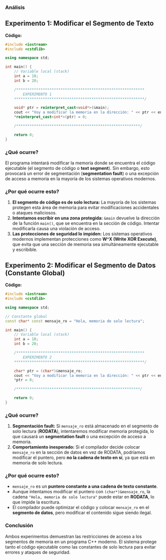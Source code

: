 ### Análisis 
## **Experimento 1: Modificar el Segmento de Texto**  
**Código:**  
```cpp
#include <iostream>
#include <cstdlib>

using namespace std;

int main() {
    // Variable local (stack)
    int a = 10;
    int b = 20;

    /**********************************************************
        EXPERIMENTO 1
    ***********************************************************/

    void* ptr = reinterpret_cast<void*>(&main);
    cout << "Voy a modificar la memoria en la dirección: " << ptr << endl;
    *reinterpret_cast<int*>(ptr) = 0;

    /********************************************************/

    return 0;
}
```

### **¿Qué ocurre?**  
El programa intentará modificar la memoria donde se encuentra el código ejecutable (el segmento de código o **text segment**). Sin embargo, esto provocará un error de segmentación (**segmentation fault**) o una excepción de acceso a memoria en la mayoría de los sistemas operativos modernos.  

### **¿Por qué ocurre esto?**  
1. **El segmento de código es de solo lectura:** La mayoría de los sistemas protegen esta área de memoria para evitar modificaciones accidentales o ataques maliciosos.  
2. **Intentamos escribir en una zona protegida:** `&main` devuelve la dirección de la función `main()`, que se encuentra en la sección de código. Intentar modificarla causa una violación de acceso.  
3. **Las protecciones de seguridad lo impiden:** Los sistemas operativos modernos implementan protecciones como **W^X (Write XOR Execute)**, que evita que una sección de memoria sea simultáneamente ejecutable y escribible.  

## **Experimento 2: Modificar el Segmento de Datos (Constante Global)**  
**Código:**  
```cpp
#include <iostream>
#include <cstdlib>

using namespace std;

// Constante global
const char* const mensaje_ro = "Hola, memoria de solo lectura";

int main() {
    // Variable local (stack)
    int a = 10;
    int b = 20;

    /**********************************************************
        EXPERIMENTO 2
    ***********************************************************/

    char* ptr = (char*)&mensaje_ro;
    cout << "Voy a modificar la memoria en la dirección: " << ptr << endl;
    *ptr = 0;

    /********************************************************/

    return 0;
}
```
### **¿Qué ocurre?**  
1. **Segmentación fault:** Si `mensaje_ro` está almacenado en el segmento de solo lectura (**RODATA**), intentaremos modificar memoria protegida, lo que causará un **segmentation fault** o una excepción de acceso a memoria.  
2. **Comportamiento inesperado:** Si el compilador decide colocar `mensaje_ro` en la sección de datos en vez de RODATA, podríamos modificar el puntero, pero **no la cadena de texto en sí**, ya que está en memoria de solo lectura.  

### **¿Por qué ocurre esto?**  
- `mensaje_ro` es un **puntero constante a una cadena de texto constante**.  
- Aunque intentamos modificar el puntero con `(char*)&mensaje_ro`, la cadena `"Hola, memoria de solo lectura"` puede estar en **RODATA**, lo que impide la escritura.  
- El compilador puede optimizar el código y colocar `mensaje_ro` en el **segmento de datos**, pero modificar el contenido sigue siendo ilegal.  

### **Conclusión**  
Ambos experimentos demuestran las restricciones de acceso a los segmentos de memoria en un programa C++ moderno. El sistema protege tanto el código ejecutable como las constantes de solo lectura para evitar errores y ataques de seguridad.
